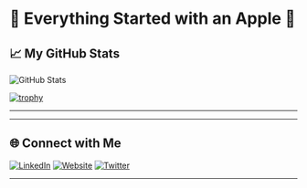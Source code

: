 # 🍏 Everything Started with an Apple 🍏



## 📈 My GitHub Stats

![GitHub Stats](https://github-readme-stats.vercel.app/api?username=tr4m0ryp&show_icons=true&theme=radical)

[![trophy](https://github-profile-trophy.vercel.app/?username=tr4m0ryp&theme=onedark)](https://github.com/ryo-ma/github-profile-trophy)

---

---

## 🌐 Connect with Me

[![LinkedIn](https://img.shields.io/badge/LinkedIn-0077B5?style=for-the-badge&logo=linkedin&logoColor=white)](https://www.linkedin.com/in/YourProfile)
[![Website](https://img.shields.io/badge/Website-FF7139?style=for-the-badge&logo=firefox&logoColor=white)](https://www.yourwebsite.com)
[![Twitter](https://img.shields.io/badge/Twitter-1DA1F2?style=for-the-badge&logo=twitter&logoColor=white)](https://twitter.com/YourTwitter)

---
